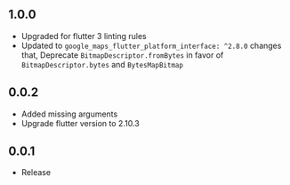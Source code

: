 ## 1.0.0
- Upgraded for flutter 3 linting rules
- Updated to `google_maps_flutter_platform_interface: ^2.8.0` changes that, Deprecate `BitmapDescriptor.fromBytes` in favor of `BitmapDescriptor.bytes` and `BytesMapBitmap`


## 0.0.2
- Added missing arguments
- Upgrade flutter version to 2.10.3

## 0.0.1
- Release
